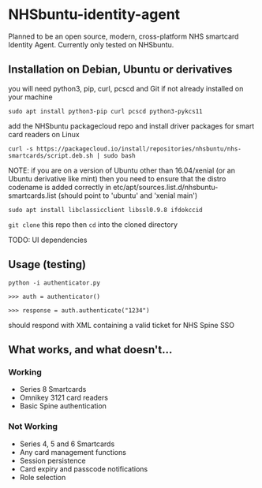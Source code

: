 # NHSbuntu-identity-agent

Planned to be an open source, modern, cross-platform NHS smartcard Identity Agent. Currently only tested on NHSbuntu.


## Installation on Debian, Ubuntu or derivatives
you will need python3, pip, curl, pcscd and Git if not already installed on your machine

`sudo apt install python3-pip curl pcscd python3-pykcs11`

add the NHSbuntu packagecloud repo and install driver packages for smart card readers on Linux

`curl -s https://packagecloud.io/install/repositories/nhsbuntu/nhs-smartcards/script.deb.sh | sudo bash`

NOTE: if you are on a version of Ubuntu other than 16.04/xenial (or an Ubuntu derivative like mint) then you need to ensure that the distro codename is added correctly in etc/apt/sources.list.d/nhsbuntu-smartcards.list (should point to 'ubuntu' and 'xenial main')

`sudo apt install libclassicclient libssl0.9.8 ifdokccid`

`git clone` this repo then `cd` into the cloned directory

 TODO: UI dependencies

## Usage (testing)

`python -i authenticator.py`

`>>> auth = authenticator()`

`>>> response = auth.authenticate("1234")`

should respond with XML containing a valid ticket for NHS Spine SSO


## What works, and what doesn't...

### Working

* Series 8 Smartcards
* Omnikey 3121 card readers
* Basic Spine authentication


### Not Working

* Series 4, 5 and 6 Smartcards
* Any card management functions
* Session persistence
* Card expiry and passcode notifications
* Role selection







